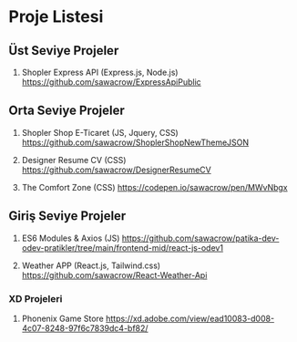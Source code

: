 # Proje Listesi

## Üst Seviye Projeler

1) Shopler Express API (Express.js, Node.js)
https://github.com/sawacrow/ExpressApiPublic

## Orta Seviye Projeler

1) Shopler Shop E-Ticaret (JS, Jquery, CSS)
https://github.com/sawacrow/ShoplerShopNewThemeJSON

2) Designer Resume CV (CSS)
https://github.com/sawacrow/DesignerResumeCV

3) The Comfort Zone (CSS)
https://codepen.io/sawacrow/pen/MWvNbgx


## Giriş Seviye Projeler
1) ES6 Modules & Axios (JS)
https://github.com/sawacrow/patika-dev-odev-pratikler/tree/main/frontend-mid/react-js-odev1

2) Weather APP (React.js, Tailwind.css)
https://github.com/sawacrow/React-Weather-Api


### XD Projeleri
1) Phonenix Game Store https://xd.adobe.com/view/ead10083-d008-4c07-8248-97f6c7839dc4-bf82/
